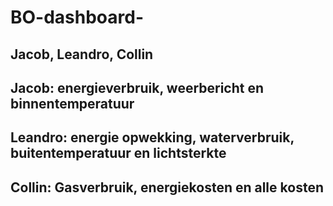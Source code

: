 # BO-dashboard-


## Jacob, Leandro, Collin

## Jacob: energieverbruik, weerbericht en binnentemperatuur
## Leandro: energie opwekking, waterverbruik, buitentemperatuur en lichtsterkte
## Collin: Gasverbruik, energiekosten en alle kosten

